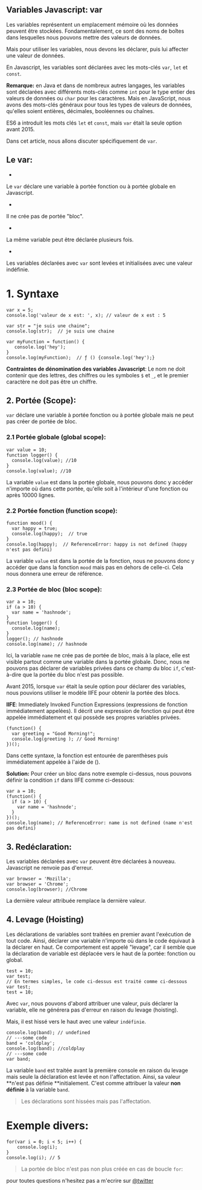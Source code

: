 ## Variables Javascript: var

Les variables représentent un emplacement mémoire où les données peuvent être stockées. Fondamentalement, ce sont des noms de boîtes dans lesquelles nous pouvons mettre des valeurs de données.

Mais pour utiliser les variables, nous devons les déclarer, puis lui affecter une valeur de données.

En Javascript, les variables sont déclarées avec les mots-clés `var`, `let` et `const`.

**Remarque:** en Java et dans de nombreux autres langages, les variables sont déclarées avec différents mots-clés comme `int` pour le type entier des valeurs de données ou `char` pour les caractères. Mais en JavaScript, nous avons des mots-clés généraux pour tous les types de valeurs de données, qu'elles soient entières, décimales, booléennes ou chaînes.

ES6 a introduit les mots clés `let` et `const`, mais `var` était la seule option avant 2015. 

Dans cet article, nous allons discuter spécifiquement de `var`.

## Le var:

     
- 
Le `var` déclare une variable à portée fonction ou à portée globale en Javascript.
     
- 
Il ne crée pas de portée "bloc".
     
- 
La même variable peut être déclarée plusieurs fois.
     
- 
Les variables déclarées avec `var` sont levées et initialisées avec une valeur indéfinie.

# 1. Syntaxe


```
var x = 5;
console.log('valeur de x est: ', x); // valeur de x est : 5

var str = "je suis une chaine";
console.log(str);  // je suis une chaine

var myFunction = function() {
   console.log('hey');
}
console.log(myFunction);  // ƒ () {console.log('hey');}

``` 
**Contraintes de dénomination des variables Javascript**: Le nom ne doit contenir que des lettres, des chiffres ou les symboles `$` et `_`, et le premier caractère ne doit pas être un chiffre.

## 2. Portée (Scope):

`var` déclare une variable à portée fonction ou à portée globale mais ne peut pas créer de portée de bloc.

### 2.1 Portée globale (global scope):

```
var value = 10;
function logger() {
  console.log(value); //10
}
console.log(value); //10

``` 
La variable `value` est dans la portée globale, nous pouvons donc y accéder n'importe où dans cette portée, qu'elle soit à l'intérieur d'une fonction ou après 10000 lignes.

### 2.2 Portée fonction (function scope):


```
function mood() {
  var happy = true;
  console.log(happy);  // true
}
console.log(happy);  // ReferenceError: happy is not defined (happy n'est pas defini)

``` 
La variable `value` est dans la portée de la fonction, nous ne pouvons donc y accéder que dans la fonction `mood` mais pas en dehors de celle-ci. Cela nous donnera une erreur de référence.

### 2.3 Portée de bloc (bloc scope):


```
var a = 10;
if (a > 10) {
  var name = 'hashnode';
}
function logger() {
  console.log(name);
}
logger(); // hashnode
console.log(name); // hashnode

``` 
Ici, la variable `name` ne crée pas de portée de bloc, mais à la place, elle est visible partout comme une variable dans la portée globale. Donc, nous ne pouvons pas déclarer de variables privées dans ce champ du bloc `if`, c'est-à-dire que la portée du bloc n'est pas possible.

Avant 2015, lorsque `var` était la seule option pour déclarer des variables, nous pouvions utiliser le modèle IIFE pour obtenir la portée des blocs.

**IIFE**: Immediately Invoked Function Expressions (expressions de fonction immédiatement appelées). Il décrit une expression de fonction qui peut être appelée immédiatement et qui possède ses propres variables privées.


```
(function() {
  var greeting = "Good Morning!";
  console.log(greeting ); // Good Morning!
})();
``` 
Dans cette syntaxe, la fonction est entourée de parenthèses puis immédiatement appelée à l'aide de ().

**Solution:** Pour créer un bloc dans notre exemple ci-dessus, nous pouvons définir la condition `if` dans IIFE comme ci-dessous:


```
var a = 10;
(function() {
  if (a > 10) {
    var name = 'hashnode';
  }
})();
console.log(name); // ReferenceError: name is not defined (name n'est pas defini)

``` 

## 3. Redéclaration:

Les variables déclarées avec `var` peuvent être déclarées à nouveau. Javascript ne renvoie pas d'erreur.

```
var browser = 'Mozilla';
var browser = 'Chrome';
console.log(browser); //Chrome
```
La dernière valeur attribuée remplace la dernière valeur.

## 4. Levage (Hoisting)

Les déclarations de variables sont traitées en premier avant l'exécution de tout code. Ainsi, déclarer une variable n'importe où dans le code équivaut à la déclarer en haut. Ce comportement est appelé "levage", car il semble que la déclaration de variable est déplacée vers le haut de la portée:  fonction ou global.


```
test = 10;
var test;
// En termes simples, le code ci-dessus est traité comme ci-dessous
var test;
test = 10;
``` 
Avec `var`, nous pouvons d'abord attribuer une valeur, puis déclarer la variable, elle ne générera pas d'erreur en raison du levage (hoisting).

Mais, il est hissé vers le haut avec une valeur `indéfinie`.


```
console.log(band); // undefined
// ---some code
band = 'coldplay';
console.log(band); //coldplay
// ---some code
var band;
``` 
La variable `band` est traitée avant la première console en raison du levage mais seule la déclaration est levée et non l'affectation. Ainsi, sa valeur **n'est pas définie **initialement. C'est comme attribuer la valeur **non définie** à la variable `band`.


> Les déclarations sont hissées mais pas l'affectation.


# Exemple divers:

```
for(var i = 0; i < 5; i++) {
    console.log(i); 
}
console.log(i); // 5
```


> La portée de bloc n'est pas non plus créée en cas de boucle `for`:

pour toutes questions n'hesitez pas a m'ecrire sur  [@twitter](https://twitter.com/AdechinaAlao) 
